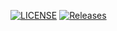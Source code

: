 [![LICENSE](https://img.shields.io/github/license/Antonia2206/sem.svg?style=flat-square)](https://github.com/Antonia2206/sem/blob/master/LICENSE)
[![Releases](https://img.shields.io/github/release/Antonia2206/sem/all.svg?style=flat-square)](https://github.com/Antonia2206/sem/releases)
